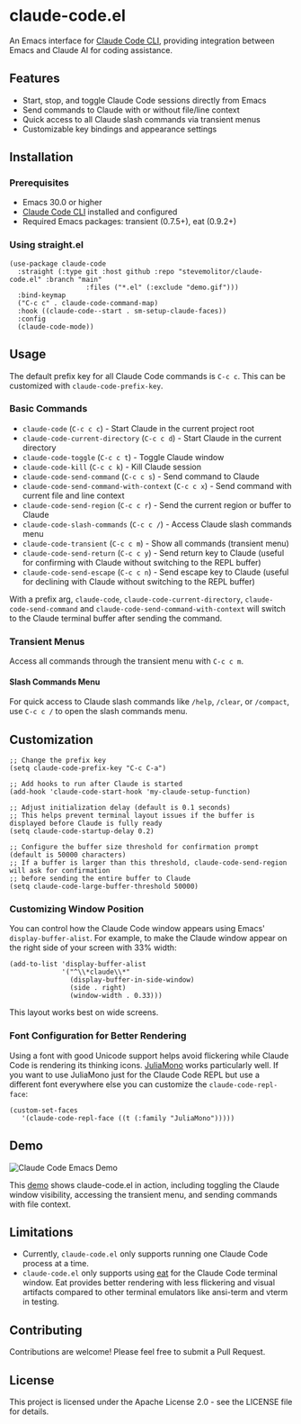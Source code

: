 # claude-code.el

An Emacs interface for [Claude Code CLI](https://github.com/anthropics/claude-code), providing integration between Emacs and Claude AI for coding assistance.

## Features

- Start, stop, and toggle Claude Code sessions directly from Emacs
- Send commands to Claude with or without file/line context
- Quick access to all Claude slash commands via transient menus
- Customizable key bindings and appearance settings

## Installation

### Prerequisites

- Emacs 30.0 or higher
- [Claude Code CLI](https://github.com/anthropics/claude-code) installed and configured
- Required Emacs packages: transient (0.7.5+), eat (0.9.2+)

### Using straight.el

```elisp
(use-package claude-code
  :straight (:type git :host github :repo "stevemolitor/claude-code.el" :branch "main"
                   :files ("*.el" (:exclude "demo.gif")))
  :bind-keymap
  ("C-c c" . claude-code-command-map)
  :hook ((claude-code--start . sm-setup-claude-faces))
  :config
  (claude-code-mode))
```

## Usage

The default prefix key for all Claude Code commands is `C-c c`. This can be customized with `claude-code-prefix-key`.

### Basic Commands

- `claude-code` (`C-c c c`) - Start Claude in the current project root
- `claude-code-current-directory` (`C-c c d`) - Start Claude in the current directory
- `claude-code-toggle` (`C-c c t`) - Toggle Claude window
- `claude-code-kill` (`C-c c k`) - Kill Claude session
- `claude-code-send-command` (`C-c c s`) - Send command to Claude
- `claude-code-send-command-with-context` (`C-c c x`) - Send command with current file and line context
- `claude-code-send-region` (`C-c c r`) - Send the current region or buffer to Claude
- `claude-code-slash-commands` (`C-c c /`) - Access Claude slash commands menu
- `claude-code-transient` (`C-c c m`) - Show all commands (transient menu)
- `claude-code-send-return` (`C-c c y`) - Send return key to Claude (useful for confirming with Claude without switching to the REPL buffer)
- `claude-code-send-escape` (`C-c c n`) - Send escape key to Claude (useful for declining with Claude without switching to the REPL buffer)

With a prefix arg, `claude-code`, `claude-code-current-directory`, `claude-code-send-command` and `claude-code-send-command-with-context` will switch to the Claude terminal buffer after sending the command. 

### Transient Menus

Access all commands through the transient menu with `C-c c m`.

#### Slash Commands Menu

For quick access to Claude slash commands like `/help`, `/clear`, or `/compact`, use `C-c c /` to open the slash commands menu.

## Customization

```elisp
;; Change the prefix key
(setq claude-code-prefix-key "C-c C-a")

;; Add hooks to run after Claude is started
(add-hook 'claude-code-start-hook 'my-claude-setup-function)

;; Adjust initialization delay (default is 0.1 seconds)
;; This helps prevent terminal layout issues if the buffer is displayed before Claude is fully ready
(setq claude-code-startup-delay 0.2)

;; Configure the buffer size threshold for confirmation prompt (default is 50000 characters)
;; If a buffer is larger than this threshold, claude-code-send-region will ask for confirmation
;; before sending the entire buffer to Claude
(setq claude-code-large-buffer-threshold 50000)
```

### Customizing Window Position

You can control how the Claude Code window appears using Emacs' `display-buffer-alist`. For example, to make the Claude window appear on the right side of your screen with 33% width:

```elisp
(add-to-list 'display-buffer-alist
             '("^\\*claude\\*"
               (display-buffer-in-side-window)
               (side . right)
               (window-width . 0.33)))
```

This layout works best on wide screens.

### Font Configuration for Better Rendering

Using a font with good Unicode support helps avoid flickering while Claude Code is rendering its thinking icons. [JuliaMono](https://juliamono.netlify.app/) works particularly well. If you want to use JuliaMono just for the Claude Code REPL but use a different font everywhere else you can customize the `claude-code-repl-face`:

```elisp
(custom-set-faces
   '(claude-code-repl-face ((t (:family "JuliaMono")))))
```

## Demo

![Claude Code Emacs Demo](./demo.gif)

This [demo](./demo.gif) shows claude-code.el in action, including toggling the Claude window visibility, accessing the transient menu, and sending commands with file context.

## Limitations

- Currently, `claude-code.el` only supports running one Claude Code process at a time.
- `claude-code.el` only supports using [eat](https://codeberg.org/akib/emacs-eat) for the Claude Code terminal window. Eat provides better rendering with less flickering and visual artifacts compared to other terminal emulators like ansi-term and vterm in testing.

## Contributing

Contributions are welcome! Please feel free to submit a Pull Request.

## License

This project is licensed under the Apache License 2.0 - see the LICENSE file for details.
